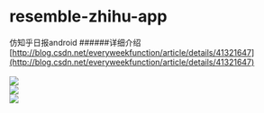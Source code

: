 resemble-zhihu-app
==================

仿知乎日报android
######详细介绍</br>
[http://blog.csdn.net/everyweekfunction/article/details/41321647](http://blog.csdn.net/everyweekfunction/article/details/41321647)</br></br>
![](https://github.com/meizhou/resemble-zhihu-app/raw/master/demo1.jpg)</br>
![](https://github.com/meizhou/resemble-zhihu-app/raw/master/demo2.jpg)</br>
![](https://github.com/meizhou/resemble-zhihu-app/raw/master/demo3.jpg)</br>
